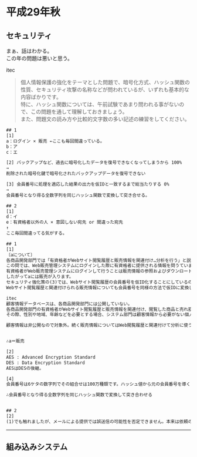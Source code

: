 # 平成29年秋

## セキュリティ

まぁ、話はわかる。  
この年の問題は悪いと思う。  

itec  
>個人情報保護の強化をテーマとした問題で、暗号化方式、ハッシュ関数の性質、セキュリティ攻撃の名称などが問われているが、いずれも基本的な内容ばかりです。  
>特に、ハッシュ関数については、午前試験であまり問われる事がないので、この問題を通して理解しておきましょう。  
>また、問題文の読み方や比較的文字数の多い記述の練習をしてください。  

``` txt : 回答 17分 5/7
## 1
[1]
a：ログイン × 販売 ←ここも毎回間違っている。
b：ア
c：エ

[2] バックアップなど、過去に暗号化したデータを復号できなくなってしまうから 100%
→
削除された暗号化鍵で暗号化されたバックアップデータを復号できない

[3] 会員番号に処理を適応した結果の出力を仮IDと一致するまで総当たりする 0%
→
会員番号となり得る全数字列を同じハッシュ関数で変換して突き合せる。

## 2
[1]
d：イ
e：有資格者以外の人 × 意図しない宛先 or 間違った宛先
↑
ここ毎回間違ってる気がする。
```

``` txt : 解説
## 1
[1]
〔aについて〕
各商品開発部門では「有資格者がWebサイト閲覧履歴と販売情報を関連付け…分析を行う」と説明されています。
この問では、Web販売管理システムにログインした際に有資格者に提供される情報を問うていますが、「顧客データベースは、各商品開発部門には公開していない」ため、
有資格者がWeb販売管理システムにログインして行うことは販売情報の参照およびダウンロードに限られます(加工個人情報はシステム部から有資格者のメールによって提供されます)。
したがってaには販売が入ります。
セキュリティ強化策の(3)では、Webサイト閲覧履歴の会員番号を仮ID化することにしているので、
Webサイト閲覧履歴と関連付けられる販売情報についても会員番号を同様の方法で仮IDに変換して提供する必要があります。

itec
顧客情報データベースは、各商品開発部門には公開していない。
各商品開発部門の有資格者がWebサイト閲覧履歴と販売情報を関連付け、閲覧した商品と売れ筋商品を分析する。
その際、性別や地域、年齢などを必要とする場合、システム部門は顧客情報から必要がない個人情報の箇所をマスクしたデータを提供している。

顧客情報は非公開なので対象外。続く販売情報についてはWeb閲覧履歴と関連付けて分析に使うようなので、正解の候補。


∴a＝販売

[2]
AES : Advanced Encryption Standard
DES : Data Encryption Standard
AESはDESの後継。

[4]
会員番号は6ケタの数字列でその組合せは100万種類です。ハッシュ値から元の会員番号を導くのは容易ではありませんが、ハッシュアルゴリズムが分かり、仮IDが会員番号を単純にハッシュ化しただけのものならば、プログラムにより全100万通りの数字列を変換してハッシュ値が一致する文字列を特定するのは容易です。ましてやC社は50,000人の利用者を抱えているので、全データが漏えいすれば20回程度の試行で仮IDの元となった会員番号を特定されてしまいます。

∴会員番号となり得る全数字列を同じハッシュ関数で変換して突き合わせる


## 2
[2]
(1)でも触れましたが、メールによる提供では誤送信の可能性を否定できません。本来は依頼のあった有資格者に送付されるべきですが、勘違いや内部不正により無資格者や別部門の有資格者、または社外などの意図しない宛先に顧客情報が送信されてしまう恐れがあります。
```

---

## 組み込みシステム
